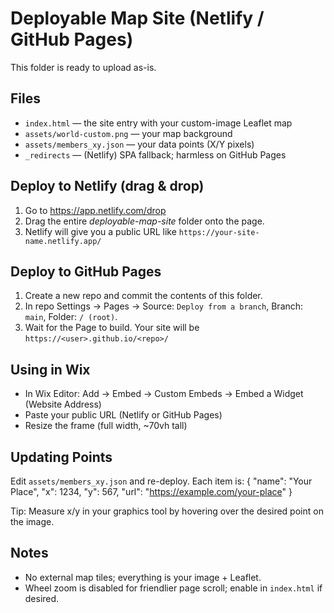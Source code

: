 
# Deployable Map Site (Netlify / GitHub Pages)

This folder is ready to upload as-is.

## Files
- `index.html` — the site entry with your custom-image Leaflet map
- `assets/world-custom.png` — your map background
- `assets/members_xy.json` — your data points (X/Y pixels)
- `_redirects` — (Netlify) SPA fallback; harmless on GitHub Pages

## Deploy to Netlify (drag & drop)
1. Go to https://app.netlify.com/drop
2. Drag the entire *deployable-map-site* folder onto the page.
3. Netlify will give you a public URL like `https://your-site-name.netlify.app/`

## Deploy to GitHub Pages
1. Create a new repo and commit the contents of this folder.
2. In repo Settings → Pages → Source: `Deploy from a branch`, Branch: `main`, Folder: `/ (root)`.
3. Wait for the Page to build. Your site will be `https://<user>.github.io/<repo>/`

## Using in Wix
- In Wix Editor: Add → Embed → Custom Embeds → Embed a Widget (Website Address)
- Paste your public URL (Netlify or GitHub Pages)
- Resize the frame (full width, ~70vh tall)

## Updating Points
Edit `assets/members_xy.json` and re-deploy. Each item is:
{
  "name": "Your Place",
  "x": 1234,
  "y": 567,
  "url": "https://example.com/your-place"
}

Tip: Measure x/y in your graphics tool by hovering over the desired point on the image.

## Notes
- No external map tiles; everything is your image + Leaflet.
- Wheel zoom is disabled for friendlier page scroll; enable in `index.html` if desired.
